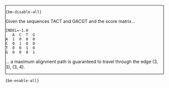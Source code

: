 <div style="border:1px solid black;">

`{bm-disable-all}`

Given the sequences TACT and GACGT and the score matrix...

```
INDEL=-1.0
   A  C  T  G
A  1  0  0  0
C  0  1  0  0
T  0  0  1  0
G  0  0  0  1

````

... a maximum alignment path is guaranteed to travel through the edge (3, 3), (3, 4).

</div>

`{bm-enable-all}`

